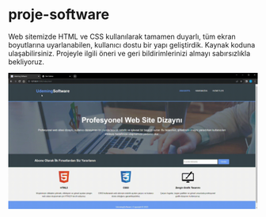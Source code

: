 # proje-software
<p>Web sitemizde HTML ve CSS kullanılarak tamamen duyarlı, tüm ekran boyutlarına uyarlanabilen, kullanıcı dostu bir yapı geliştirdik. Kaynak koduna ulaşabilirsiniz. Projeyle ilgili öneri ve geri bildirimlerinizi almayı sabırsızlıkla bekliyoruz.</p>

 <img src="./proje.gif" alt="">